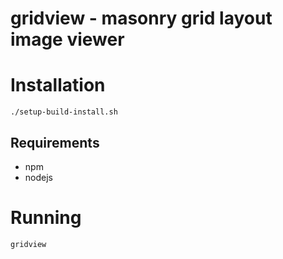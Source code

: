 # gridview - masonry grid layout image viewer 

# Installation
```
./setup-build-install.sh
```

## Requirements
* npm
* nodejs

# Running
```
gridview
```
